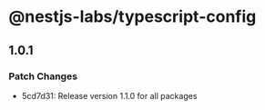 # @nestjs-labs/typescript-config

## 1.0.1

### Patch Changes

- 5cd7d31: Release version 1.1.0 for all packages

